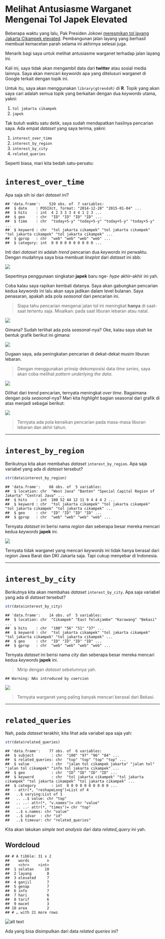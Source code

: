 Melihat Antusiasme Warganet Mengenai Tol Japek Elevated
================

Beberapa waktu yang lalu, Pak Presiden Jokowi [meresmikan tol layang
Jakarta Cikampek
elevated](https://www.liputan6.com/bisnis/read/4132366/jokowi-resmikan-tol-layang-jakarta-cikampek-siang-ini).
Pembangunan jalan layang yang berhasil membuat kemacetan parah selama
ini akhirnya selesai juga.

Menarik bagi saya untuk melihat antusiasme warganet terhadap jalan
layang ini.

Kali ini, saya tidak akan mengambil data dari **twitter** atau sosial
media lainnya. Saya akan mencari *keywords* apa yang ditelusuri warganet
di Google terkait dengan topik ini.

Untuk itu, saya akan menggunakan `library(gtrendsR)` di **R**. Topik
yang akan saya cari adalah semua topik yang berkaitan dengan dua
*keywords* utama, yakni:

1.  `tol jakarta cikampek`
2.  `japek`

Tak butuh waktu satu detik, saya sudah mendapatkan hasilnya pencarian
saya. Ada empat *dataset* yang saya terima, yakni:

1.  `interest_over_time`
2.  `interest_by_region`
3.  `interest_by_city`
4.  `related_queries`

Seperti biasa, mari kita bedah satu-persatu:

# `interest_over_time`

Apa saja sih isi dari *dataset* ini?

    ## 'data.frame':    520 obs. of  7 variables:
    ##  $ date    : POSIXct, format: "2014-12-28" "2015-01-04" ...
    ##  $ hits    : int  4 2 3 3 3 4 4 1 2 3 ...
    ##  $ geo     : chr  "ID" "ID" "ID" "ID" ...
    ##  $ time    : chr  "today+5-y" "today+5-y" "today+5-y" "today+5-y" ...
    ##  $ keyword : chr  "tol jakarta cikampek" "tol jakarta cikampek" "tol jakarta cikampek" "tol jakarta cikampek" ...
    ##  $ gprop   : chr  "web" "web" "web" "web" ...
    ##  $ category: int  0 0 0 0 0 0 0 0 0 0 ...

Inti dari *dataset* ini adalah *trend* pencarian dua *keywords* ini
perwaktu. Dengan mudahnya saya bisa membuat *lineplot* dari *dataset*
ini
sbb:

![](2019-12-23-japek-elevated_files/figure-gfm/unnamed-chunk-3-1.png)<!-- -->

Sepertinya penggunaan singkatan **japek** baru nge- *hype* akhir-akhir
ini yah.

Coba kalau saya rapikan kembali datanya. Saya akan gabungkan pencarian
kedua *keywords* ini lalu akan saya jadikan dalam level bulanan. Saya
penasaran, apakah ada pola *seasonal* dari pencarian ini.

> Siapa tahu pencarian mengenai jalan tol ini meningkat **hanya** di
> saat-saat tertentu saja. Misalkan: pada saat liburan lebaran atau
> natal.

![](2019-12-23-japek-elevated_files/figure-gfm/unnamed-chunk-4-1.png)<!-- -->

Gimana? Sudah terlihat ada pola *seasonal*-nya? Oke, kalau saya ubah ke
bentuk grafik berikut ini
gimana:

![](2019-12-23-japek-elevated_files/figure-gfm/unnamed-chunk-5-1.png)<!-- -->

Dugaan saya, ada peningkatan pencarian di dekat-dekat musim liburan
lebaran.

> Dengan menggunakan prinsip dekomposisi data *time series*, saya akan
> coba melihat *pattern underlying the
data*.

![](2019-12-23-japek-elevated_files/figure-gfm/unnamed-chunk-6-1.png)<!-- -->

Dilihat dari *trend* pencarian, ternyata meningkat *over time*.
Bagaimana dengan pola *seasonal*-nya? Mari kita *highlight* bagian
seasonal dari grafik di atas menjadi sebagai
berikut:

![](2019-12-23-japek-elevated_files/figure-gfm/unnamed-chunk-7-1.png)<!-- -->

> Ternyata ada pola kenaikan pencarian pada masa-masa liburan lebaran
> dan akhir tahun.

-----

# `interest_by_region`

Berikutnya kita akan membahas *dataset* `interest_by_region`. Apa saja
variabel yang ada di *dataset* tersebut?

``` r
str(data$interest_by_region)
```

    ## 'data.frame':    68 obs. of  5 variables:
    ##  $ location: chr  "West Java" "Banten" "Special Capital Region of Jakarta" "Central Java" ...
    ##  $ hits    : int  100 52 44 12 11 9 4 4 4 2 ...
    ##  $ keyword : chr  "tol jakarta cikampek" "tol jakarta cikampek" "tol jakarta cikampek" "tol jakarta cikampek" ...
    ##  $ geo     : chr  "ID" "ID" "ID" "ID" ...
    ##  $ gprop   : chr  "web" "web" "web" "web" ...

Ternyata *dataset* ini berisi nama *region* dan seberapa besar mereka
mencari kedua *keywords* **japek**
ini.

![](2019-12-23-japek-elevated_files/figure-gfm/unnamed-chunk-9-1.png)<!-- -->

Ternyata tidak warganet yang mencari *keywords* ini tidak hanya berasal
dari *region* Jawa Barat dan DKI Jakarta saja. Tapi cukup menyebar di
Indonesia.

-----

# `interest_by_city`

Berikutnya kita akan membahas *dataset* `interest_by_city`. Apa saja
variabel yang ada di *dataset* tersebut?

``` r
str(data$interest_by_city)
```

    ## 'data.frame':    14 obs. of  5 variables:
    ##  $ location: chr  "Cikampek" "East Telukjambe" "Karawang" "Bekasi" ...
    ##  $ hits    : chr  "100" "56" "51" "37" ...
    ##  $ keyword : chr  "tol jakarta cikampek" "tol jakarta cikampek" "tol jakarta cikampek" "tol jakarta cikampek" ...
    ##  $ geo     : chr  "ID" "ID" "ID" "ID" ...
    ##  $ gprop   : chr  "web" "web" "web" "web" ...

Ternyata *dataset* ini berisi nama *city* dan seberapa besar mereka
mencari kedua *keywords* **japek** ini.

> Mirip dengan *dataset* sebelumnya
yah.

    ## Warning: NAs introduced by coercion

![](2019-12-23-japek-elevated_files/figure-gfm/unnamed-chunk-11-1.png)<!-- -->

> Ternyata warganet yang paling banyak mencari berasal dari Bekasi.

-----

# `related_queries`

Nah, pada *dataset* terakhir, kita lihat ada variabel apa saja yah:

``` r
str(data$related_queries)
```

    ## 'data.frame':    77 obs. of  6 variables:
    ##  $ subject        : chr  "100" "97" "96" "84" ...
    ##  $ related_queries: chr  "top" "top" "top" "top" ...
    ##  $ value          : chr  "jalan tol cikampek jakarta" "jalan tol" "jalan tol cikampek" "info tol jakarta cikampek" ...
    ##  $ geo            : chr  "ID" "ID" "ID" "ID" ...
    ##  $ keyword        : chr  "tol jakarta cikampek" "tol jakarta cikampek" "tol jakarta cikampek" "tol jakarta cikampek" ...
    ##  $ category       : int  0 0 0 0 0 0 0 0 0 0 ...
    ##  - attr(*, "reshapeLong")=List of 4
    ##   ..$ varying:List of 1
    ##   .. ..$ value: chr "top"
    ##   .. ..- attr(*, "v.names")= chr "value"
    ##   .. ..- attr(*, "times")= chr "top"
    ##   ..$ v.names: chr "value"
    ##   ..$ idvar  : chr "id"
    ##   ..$ timevar: chr "related_queries"

Kita akan lakukan *simple text analysis* dari data *related\_query* ini
yah.

## Wordcloud

    ## # A tibble: 31 x 2
    ##    words        n
    ##    <chr>    <int>
    ##  1 selatan     10
    ##  2 layang       8
    ##  3 elevated     7
    ##  4 ganjil       7
    ##  5 genap        7
    ##  6 info         7
    ##  7 hari         6
    ##  8 tarif        6
    ##  9 macet        3
    ## 10 area         2
    ## # … with 21 more rows

![alt text](enter%20url%20di%20sini "japek")

Ada yang bisa disimpulkan dari data *related queries* ini?
